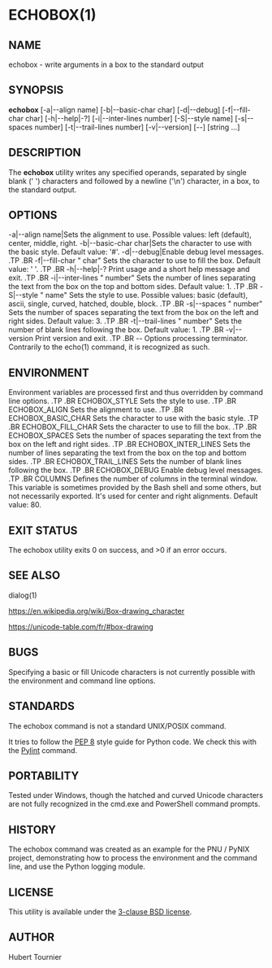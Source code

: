 # ECHOBOX(1)
## NAME
echobox - write arguments in a box to the standard output

## SYNOPSIS
**echobox**
[-a\|--align name]
[-b\|--basic-char char]
[-d\|--debug]
[-f\|--fill-char char]
[-h\|--help|-?]
[-i\|--inter-lines number]
[-S\|--style name]
[-s\|--spaces number]
[-t\|--trail-lines number]
[-v\|--version]
[--]
[string ...]

## DESCRIPTION
The **echobox** utility writes any specified operands, separated by single blank (' ') characters and followed by a newline ('\\n') character, in a box, to the standard output.

## OPTIONS
-a\|--align name|Sets the alignment to use. Possible values: left (default), center, middle, right.
-b\|--basic-char char|Sets the character to use with the basic style. Default value: '#'.
-d\|--debug|Enable debug level messages.
.TP
.BR \-f|\-\-fill-char " char"
Sets the character to use to fill the box.
Default value: ' '.
.TP
.BR \-h|\-\-help|-?
Print usage and a short help message and exit.
.TP
.BR \-i|\-\-inter-lines " number"
Sets the number of lines separating the text from the box on the top and bottom sides.
Default value: 1.
.TP
.BR \-S|\-\-style " name"
Sets the style to use.
Possible values: basic (default), ascii, single, curved, hatched, double, block.
.TP
.BR \-s|\-\-spaces " number"
Sets the number of spaces separating the text from the box on the left and right sides.
Default value: 3.
.TP
.BR \-t|\-\-trail-lines " number"
Sets the number of blank lines following the box.
Default value: 1.
.TP
.BR \-v|\-\-version
Print version and exit.
.TP
.BR \-\-
Options processing terminator.
Contrarily to the echo(1) command, it is recognized as such.

## ENVIRONMENT
Environment variables are processed first and thus overridden by command line options.
.TP
.BR ECHOBOX_STYLE
Sets the style to use.
.TP
.BR ECHOBOX_ALIGN
Sets the alignment to use.
.TP
.BR ECHOBOX_BASIC_CHAR
Sets the character to use with the basic style.
.TP
.BR ECHOBOX_FILL_CHAR
Sets the character to use to fill the box.
.TP
.BR ECHOBOX_SPACES
Sets the number of spaces separating the text from the box on the left and right sides.
.TP
.BR ECHOBOX_INTER_LINES
Sets the number of lines separating the text from the box on the top and bottom sides.
.TP
.BR ECHOBOX_TRAIL_LINES
Sets the number of blank lines following the box.
.TP
.BR ECHOBOX_DEBUG
Enable debug level messages.
.TP
.BR COLUMNS
Defines the number of columns in the terminal window.
This variable is sometimes provided by the Bash shell and some others, but not necessarily exported.
It's used for center and right alignments.
Default value: 80.

## EXIT STATUS
The echobox utility exits 0 on success, and >0 if an error occurs.

## SEE ALSO
dialog(1)

https://en.wikipedia.org/wiki/Box-drawing_character

https://unicode-table.com/fr/#box-drawing

## BUGS
Specifying a basic or fill Unicode characters is not currently possible with the environment and command line options.

## STANDARDS
The echobox command is not a standard UNIX/POSIX command.

It tries to follow the [PEP 8](https://www.python.org/dev/peps/pep-0008/) style guide for Python code.
We check this with the [Pylint](https://www.pylint.org/) command.

## PORTABILITY
Tested under Windows, though the hatched and curved Unicode characters are not fully recognized in the cmd.exe and PowerShell command prompts.

## HISTORY
The echobox command was created as an example for the PNU / PyNIX project, demonstrating how to process the environment and the command line, and use the Python logging module.

## LICENSE
This utility is available under the [3-clause BSD license](https://opensource.org/licenses/BSD-3-Clause).

## AUTHOR
Hubert Tournier
